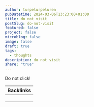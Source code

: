 ```yaml
---
author: turpelurpeluren
pubDatetime: 2024-03-06T13:23:00+01:00
title: do not visit
postSlug: do-not-visit
featured: false
project: false
microblog: false
image: false
draft: true
tags:
  - thoughts
description: do not visit
share: "true"
---
```


Do not click!

| Backlinks |
| --------- |
| <ul></ul> |
